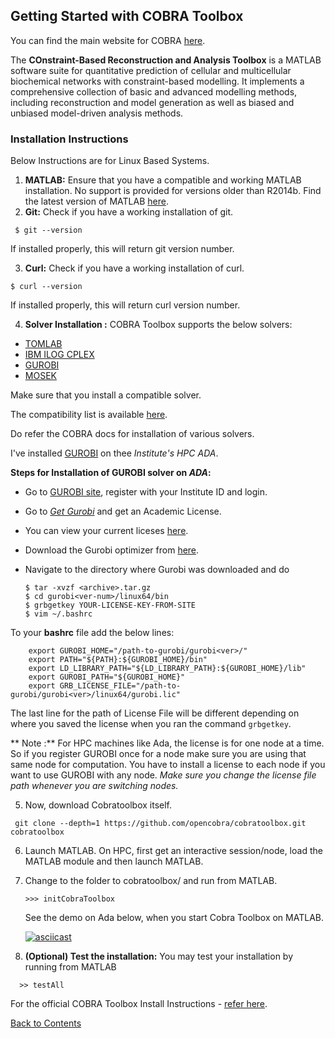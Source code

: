 ## Getting Started with COBRA Toolbox

You can find the main website for COBRA [here](https://opencobra.github.io/cobratoolbox/stable/).

The **COnstraint-Based Reconstruction and Analysis Toolbox** is a MATLAB software suite for quantitative prediction of cellular and multicellular biochemical networks with constraint-based modelling. It implements a comprehensive collection of basic and advanced modelling methods, including reconstruction and model generation as well as biased and unbiased model-driven analysis methods.

### Installation Instructions

Below Instructions are for Linux Based Systems.

1. **MATLAB:** Ensure that you have a compatible and working MATLAB installation. No support is provided for versions older than R2014b. Find the latest version of MATLAB [here](https://in.mathworks.com/products/matlab.html).
2. **Git:** Check if you have a working installation of git.

  ```
   $ git --version
  ```

  If installed properly, this will return git  version number.

3. **Curl:** Check if you have a working installation of curl.

  ```
  $ curl --version
  ```

  If installed properly, this will return curl  version number.

4. **Solver Installation :** COBRA Toolbox supports the below solvers:
  - [TOMLAB](https://tomopt.com/)
  - [IBM ILOG CPLEX](https://www.ibm.com/in-en/marketplace/ibm-ilog-cplex)
  - [GUROBI](http://www.gurobi.com/)
  - [MOSEK](https://www.mosek.com/)

   Make sure that you install a compatible solver.

   The compatibility list is available [here](https://github.com/opencobra/cobratoolbox/blob/master/docs/source/installation/compatMatrix.rst).

   Do refer the COBRA docs for installation of various solvers.

   I've installed [GUROBI](http://www.gurobi.com/) on thee *Institute's HPC ADA*.

   **Steps for Installation of GUROBI solver on *ADA*:**

   - Go to [GUROBI site](http://www.gurobi.com/), register with your Institute ID and login.
   - Go to [*Get Gurobi*](http://www.gurobi.com/downloads/download-center) and get an Academic License.
   - You can view your current liceses [here](https://user.gurobi.com/download/licenses/current).
   - Download the Gurobi optimizer from [here](http://www.gurobi.com/downloads/gurobi-optimizer).
   - Navigate to the directory where Gurobi was downloaded and do

		```
    	$ tar -xvzf <archive>.tar.gz
    	$ cd gurobi<ver-num>/linux64/bin
    	$ grbgetkey YOUR-LICENSE-KEY-FROM-SITE
    	$ vim ~/.bashrc
      ```

   To your **bashrc** file add the below lines:


        export GUROBI_HOME="/path-to-gurobi/gurobi<ver>/"
        export PATH="${PATH}:${GUROBI_HOME}/bin"
        export LD_LIBRARY_PATH="${LD_LIBRARY_PATH}:${GUROBI_HOME}/lib"
        export GUROBI_PATH="${GUROBI_HOME}"
        export GRB_LICENSE_FILE="/path-to-gurobi/gurobi<ver>/linux64/gurobi.lic"



   The last line for the path of License File will be different depending on where you saved the license when you ran the command ``grbgetkey``.

   ** Note :** For HPC machines like Ada, the license is for one node at a time. So if you register GUROBI once for a node make sure you are using that same node for computation. You have to install a license to each node if you want to use GUROBI with any node. *Make sure you change the license file path whenever you are switching nodes.*

  5. Now, download Cobratoolbox itself.

   ```
    git clone --depth=1 https://github.com/opencobra/cobratoolbox.git cobratoolbox
   ```

 6. Launch MATLAB. On HPC, first get an interactive session/node, load the MATLAB module and then launch MATLAB.
 7. Change to the folder to cobratoolbox/ and run from MATLAB.

    ```
    >>> initCobraToolbox
    ```

    See the demo on Ada below, when you start Cobra Toolbox on MATLAB.

    [![asciicast](https://asciinema.org/a/wwoPFvkmTSN7sil5Bz2f6da6P.svg)](https://asciinema.org/a/wwoPFvkmTSN7sil5Bz2f6da6P)

  8. **(Optional) Test the installation:** You may test your installation by running from MATLAB

  ```
    >> testAll
  ```

For the official COBRA Toolbox Install Instructions - [refer here](https://opencobra.github.io/cobratoolbox/stable/installation.html).

[Back to Contents](../README.md)
